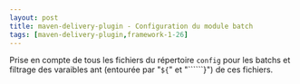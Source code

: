 ```yaml
---
layout: post
title: maven-delivery-plugin - Configuration du module batch
tags: [maven-delivery-plugin,framework-1-26]
---
```

Prise en compte de tous les fichiers du répertoire ```config``` pour les batchs et filtrage des varaibles ant (entourée par "```${```" et "``````}") de ces fichiers.